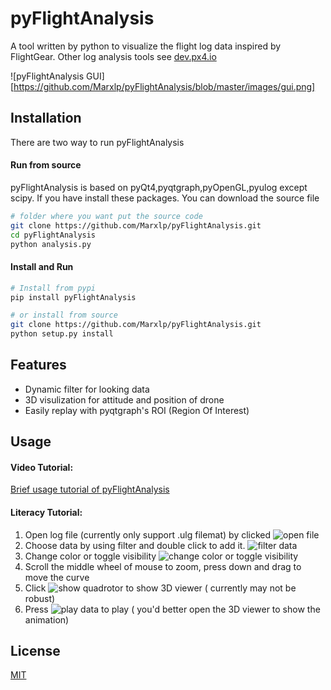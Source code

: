 pyFlightAnalysis
================

A tool written by python to visualize the flight log data inspired by FlightGear. Other log analysis tools see [dev.px4.io](https://dev.px4.io/advanced-ulog-file-format.html)

![pyFlightAnalysis GUI][https://github.com/Marxlp/pyFlightAnalysis/blob/master/images/gui.png]

Installation
------------

There are two way to run pyFlightAnalysis

#### Run from source 
pyFlightAnalysis is based on pyQt4,pyqtgraph,pyOpenGL,pyulog except scipy. If you have install these packages. You can download the source file 
```bash
# folder where you want put the source code
git clone https://github.com/Marxlp/pyFlightAnalysis.git
cd pyFlightAnalysis
python analysis.py
```

#### Install and Run
```bash
# Install from pypi
pip install pyFlightAnalysis

# or install from source
git clone https://github.com/Marxlp/pyFlightAnalysis.git
python setup.py install
```

Features
--------
* Dynamic filter for looking data
* 3D visulization for attitude and position of drone
* Easily replay with pyqtgraph's ROI (Region Of Interest)

Usage
-----

#### Video Tutorial:
[Brief usage tutorial of pyFlightAnalysis](https://youtu.be/g05gXfujbFY)

#### Literacy Tutorial:
1. Open log file (currently only support .ulg filemat) by clicked ![open file][open_file]
2. Choose data by using filter and double click to add it.
  ![filter data][filter_data]
3. Change color or toggle visibility 
  ![change color or toggle visibility][modify_graph]
4. Scroll the middle wheel of mouse to zoom, press down and drag to move the curve 
5. Click ![show quadrotor][show_quadrotor] to show 3D viewer ( currently may not be robust) 
6. Press ![play data][play_data] to play ( you'd better open the 3D viewer to show the animation)
 
License
-------
[MIT](https://github.com/Marxlp/pyFlightAnalysis/LICENSE)

[open_file]: https://github.com/Marxlp/pyFlightAnalysis/blob/master/images/open_file.png
[filter_data]: https://github.com/Marxlp/pyFlightAnalysis/blob/master/images/filter_data.png
[modify_graph]: https://github.com/Marxlp/pyFlightAnalysis/blob/master/images/modify_graph.png
[show_quadrotor]:https://github.com/Marxlp/pyFlightAnalysis/blob/master/images/show_quadrotor.png
[play_data]:https://github.com/Marxlp/pyFlightAnalysis/blob/master/images/play_data.png
